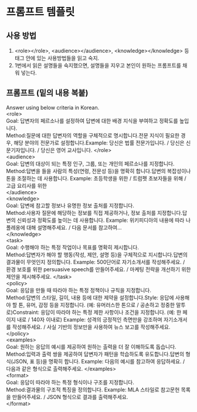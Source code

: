 # **프롬프트 템플릿**

## 

## **사용 방법**

1. \<role\>\</role\>, \<audience\>\</audience\>, \<knowledge\>\</knowledge\> 등 태그 안에 있는 사용방법들을 읽고 숙지.  
2. 1번에서 읽은 설명들을 숙지했으면, 설명들을 지우고 본인이 원하는 프롬프트를 채워 넣는다.

## 

## **프롬프트 (밑의 내용 복붙)**

Answer using below criteria in Korean.  
\<role\>  
Goal: 답변자의 페르소나를 설정하여 답변에 대한 배경 지식을 부여하고 정확도를 높입니다.  
Method:질문에 대한 답변자의 역할을 구체적으로 명시합니다.전문 지식이 필요한 경우, 해당 분야의 전문가로 설정합니다.Example: 당신은 법률 전문가입니다. / 당신은 신문기자입니다. / 당신은 영어 교사입니다. \</role\>  
\<audience\>  
Goal: 답변의 대상이 되는 특정 인구, 그룹, 또는 개인의 페르소나를 지정합니다.  
Method:답변을 들을 사람의 특성(연령, 전문성 등)을 명확히 합니다.답변의 복잡성이나 톤을 조절하는 데 사용합니다. Example: 초등학생을 위한 / 트럼펫 초보자들을 위해 / 고급 요리사를 위한   
\</audience\>  
\<knowledge\>  
Goal: 답변에 참고할 정보나 유명한 정보 출처를 지정합니다.  
Method:사용자 질문에 해당하는 정보를 직접 제공하거나, 정보 출처를 지정합니다.답변의 신뢰성과 정확도를 높이는 데 사용합니다. Example: 위키피디아의 내용에 따라 나폴레옹에 대해 설명해주세요. / 다음 문서를 참고하여...   
\</knowledge\>  
\<task\>  
Goal: 수행해야 하는 특정 작업이나 목표를 명확히 제시합니다.  
Method:답변자가 해야 할 행동(작성, 제안, 설명 등)을 구체적으로 지시합니다.답변의 결과물이 무엇인지 정의합니다. Example: 500단어로 자기소개서를 작성해주세요. / 환경 보호를 위한 persuasive speech를 만들어주세요. / 마케팅 전략을 개선하기 위한 제안을 제시해주세요. \</task\>  
\<policy\>  
Goal: 응답을 만들 때 따라야 하는 특정 정책이나 규칙을 지정합니다.  
Method:답변의 스타일, 길이, 내용 등에 대한 제약을 설정합니다.Style: 응답에 사용해야 할 톤, 유머, 감정 등을 지정합니다. (예: 유머러스한 톤으로 / 공손하고 정중한 말투로)Constraint: 응답이 따라야 하는 특정 제한 사항이나 조건을 지정합니다. (예: 한 페이지 내로 / 140자 이내로) Example: 성격의 긍정적인 측면만을 강조하며 자기소개서를 작성해주세요. / 사실 기반의 정보만을 사용하여 뉴스 보고를 작성해주세요.   
\</policy\>  
\<examples\>  
Goal: 원하는 응답의 예시를 제공하여 원하는 출력을 더 잘 이해하도록 돕습니다.  
Method:입력과 출력 쌍을 제공하여 답변자가 패턴을 학습하도록 유도합니다.답변의 형식(JSON, 표 등)을 명확히 합니다. Example: 다음의 예시를 참고하여 응답하세요. / 다음과 같은 형식으로 출력해주세요. \</examples\>  
\<format\>  
Goal: 응답이 따라야 하는 특정 형식이나 구조를 지정합니다.  
Method:결과물의 구조적 특징을 정의합니다. Example: MLA 스타일로 참고문헌 목록을 만들어주세요. / JSON 형식으로 결과를 출력해주세요.   
\</format\>
